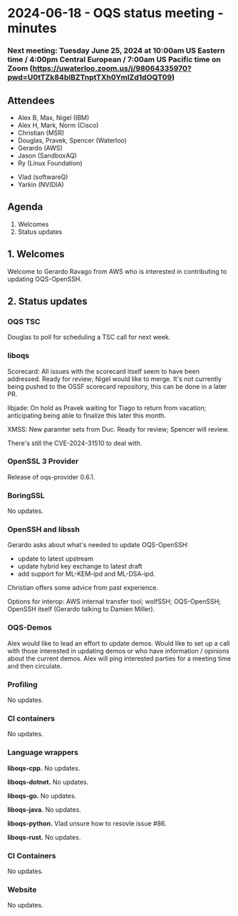 # 2024-06-18 - OQS status meeting - minutes

### Next meeting: Tuesday June 25, 2024 at 10:00am US Eastern time / 4:00pm Central European / 7:00am US Pacific time on Zoom (https://uwaterloo.zoom.us/j/98064335970?pwd=U0tTZk84blBZTnptTXh0YmlZd1dOQT09)

<!-- ### Next meeting: Tuesday June 4, 2024 at 12:30pm US Eastern time / 6:30pm Central European / 9:30am US Pacific time on Zoom (https://uwaterloo.zoom.us/j/98064335970?pwd=U0tTZk84blBZTnptTXh0YmlZd1dOQT09) -->

## Attendees

- Alex B, Max, Nigel (IBM)
- Alex H, Mark, Norm (Cisco)
- Christian (MSR)
- Douglas, Pravek, Spencer (Waterloo)
- Gerardo (AWS)
- Jason (SandboxAQ)
- Ry (Linux Foundation)
<!--- JP (Quantum Resistant Ledger)-->
<!--- Michael (independent)-->
<!-- - Sara (Synopsys) -->
- Vlad (softwareQ)
- Yarkin (NVIDIA)

## Agenda

1. Welcomes
1. Status updates

## 1. Welcomes

Welcome to Gerardo Ravago from AWS who is interested in contributing to updating OQS-OpenSSH.

## 2. Status updates

### OQS TSC

Douglas to poll for scheduling a TSC call for next week.

### liboqs

Scorecard: All issues with the scorecard itself seem to have been addressed. Ready for review; Nigel would like to merge.  It's not currently being pushed to the OSSF scorecard repository, this can be done in a later PR.

libjade: On hold as Pravek waiting for Tiago to return from vacation; anticipating being able to finalize this later this month.

XMSS: New paramter sets from Duc. Ready for review; Spencer will review.

There's still the CVE-2024-31510 to deal with.

### OpenSSL 3 Provider

Release of oqs-provider 0.6.1.

### BoringSSL

No updates.

### OpenSSH and libssh

Gerardo asks about what's needed to update OQS-OpenSSH:

- update to latest upstream
- update hybrid key exchange to latest draft
- add support for ML-KEM-ipd and ML-DSA-ipd.

Christian offers some advice from past experience.  

Options for interop: AWS internal transfer tool; wolfSSH; OQS-OpenSSH; OpenSSH itself (Gerardo talking to Damien Miller).

### OQS-Demos

Alex would like to lead an effort to update demos. Would like to set up a call with those interested in updating demos or who have information / opinions about the current demos.  Alex will ping interested parties for a meeting time and then circulate.

### Profiling

No updates.

### CI containers

No updates.

### Language wrappers

**liboqs-cpp.**
No updates.

**liboqs-dotnet.** 
No updates.

**liboqs-go.** 
No updates.

**liboqs-java.**
No updates.

**liboqs-python.** 
Vlad unsure how to resovle issue #86.

**liboqs-rust.**
No updates.

### CI Containers

No updates.

### Website

No updates.
